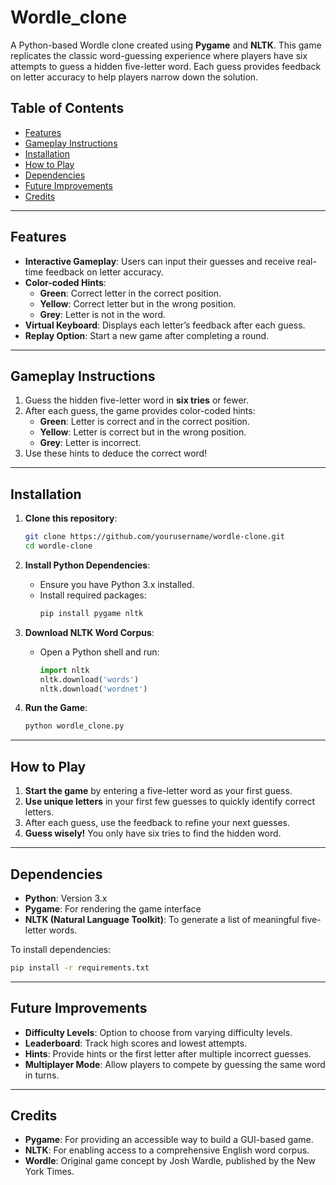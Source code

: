 # Wordle_clone

A Python-based Wordle clone created using **Pygame** and **NLTK**. This game replicates the classic word-guessing experience where players have six attempts to guess a hidden five-letter word. Each guess provides feedback on letter accuracy to help players narrow down the solution.

## Table of Contents

- [Features](#features)
- [Gameplay Instructions](#gameplay-instructions)
- [Installation](#installation)
- [How to Play](#how-to-play)
- [Dependencies](#dependencies)
- [Future Improvements](#future-improvements)
- [Credits](#credits)

---

## Features

- **Interactive Gameplay**: Users can input their guesses and receive real-time feedback on letter accuracy.
- **Color-coded Hints**:
  - **Green**: Correct letter in the correct position.
  - **Yellow**: Correct letter but in the wrong position.
  - **Grey**: Letter is not in the word.
- **Virtual Keyboard**: Displays each letter’s feedback after each guess.
- **Replay Option**: Start a new game after completing a round.

---

## Gameplay Instructions

1. Guess the hidden five-letter word in **six tries** or fewer.
2. After each guess, the game provides color-coded hints:
   - **Green**: Letter is correct and in the correct position.
   - **Yellow**: Letter is correct but in the wrong position.
   - **Grey**: Letter is incorrect.
3. Use these hints to deduce the correct word!

---

## Installation

1. **Clone this repository**:
   ```bash
   git clone https://github.com/yourusername/wordle-clone.git
   cd wordle-clone
   ```

2. **Install Python Dependencies**:
   - Ensure you have Python 3.x installed.
   - Install required packages:
     ```bash
     pip install pygame nltk
     ```

3. **Download NLTK Word Corpus**:
   - Open a Python shell and run:
     ```python
     import nltk
     nltk.download('words')
     nltk.download('wordnet')
     ```

4. **Run the Game**:
   ```bash
   python wordle_clone.py
   ```

---

## How to Play

1. **Start the game** by entering a five-letter word as your first guess.
2. **Use unique letters** in your first few guesses to quickly identify correct letters.
3. After each guess, use the feedback to refine your next guesses.
4. **Guess wisely!** You only have six tries to find the hidden word.

---

## Dependencies

- **Python**: Version 3.x
- **Pygame**: For rendering the game interface
- **NLTK (Natural Language Toolkit)**: To generate a list of meaningful five-letter words.

To install dependencies:
```bash
pip install -r requirements.txt
```

---

## Future Improvements

- **Difficulty Levels**: Option to choose from varying difficulty levels.
- **Leaderboard**: Track high scores and lowest attempts.
- **Hints**: Provide hints or the first letter after multiple incorrect guesses.
- **Multiplayer Mode**: Allow players to compete by guessing the same word in turns.

---

## Credits

- **Pygame**: For providing an accessible way to build a GUI-based game.
- **NLTK**: For enabling access to a comprehensive English word corpus.
- **Wordle**: Original game concept by Josh Wardle, published by the New York Times.
